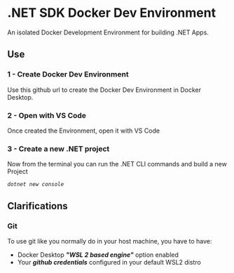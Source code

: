 # .NET SDK Docker Dev Environment

An isolated Docker Development Environment for building .NET Apps.

## Use

### 1 - Create Docker Dev Environment

Use this github url to create the Docker Dev Environment in Docker Desktop.

### 2 - Open with VS Code

Once created the Environment, open it with VS Code

### 3 - Create a new .NET project

Now from the terminal you can run the .NET CLI commands and build a new Project

*`dotnet new console`*



## Clarifications

### Git

To use git like you normally do in your host machine, you have to have:
- Docker Desktop ***"WSL 2 based engine"*** option enabled
- Your ***github credentials*** configured in your default WSL2 distro